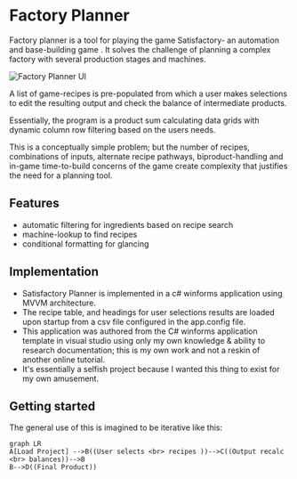 # Factory Planner

Factory planner is a tool for playing the game Satisfactory- an automation and base-building game . It solves the challenge of planning a complex factory with several production stages and machines.

![Factory Planner UI](https://i.imgur.com/izmU7K1.png)

A list of game-recipes is pre-populated from which a user makes selections to edit the resulting output and check the balance of intermediate products. 

Essentially, the program is a product sum calculating data grids with dynamic column row filtering based on the users needs. 

This is a conceptually simple problem; but the number of recipes, combinations of inputs, alternate recipe pathways, biproduct-handling and in-game time-to-build  concerns of the game create complexity that justifies the need for a planning tool.

## Features


 - automatic filtering for ingredients based on recipe search
 - machine-lookup to find recipes
 - conditional formatting for glancing 

## Implementation

 - Satisfactory Planner is implemented in a c# winforms application
   using MVVM architecture.  
 - The recipe table, and headings for user
   selections  results are loaded upon startup from a csv file
   configured in the app.config file. 
 - This application was authored from the C# winforms application template in visual studio using only my own knowledge & ability to research documentation; this is my own work and not a reskin of another online tutorial. 
 - It's essentially a selfish project because I wanted this thing to exist for my own amusement.

## Getting started

The general use of this is imagined to be iterative like this:
```mermaid
graph LR
A[Load Project] -->B((User selects <br> recipes ))-->C((Output recalc <br> balances))-->B
B-->D((Final Product))
```


<!--stackedit_data:
eyJoaXN0b3J5IjpbMjAyMjk4MzExNCwtNDM1MjA1NTAxLDEwMz
Y2MjY3MjIsLTYyMDIxNjc5NSwtMzMzODY5NjgxXX0=
-->